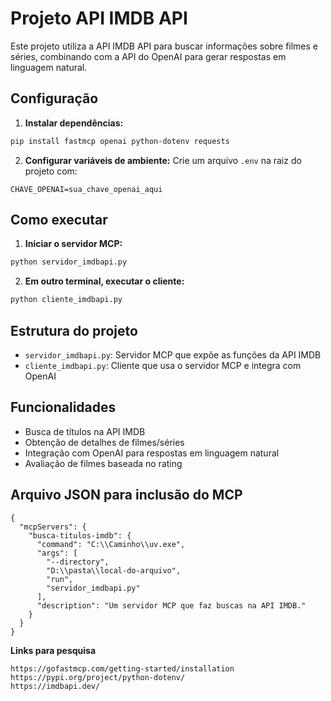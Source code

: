 # Projeto API IMDB API

Este projeto utiliza a API IMDB API para buscar informações sobre filmes e séries, combinando com a API do OpenAI para gerar respostas em linguagem natural.

## Configuração

1. **Instalar dependências:**
```bash
pip install fastmcp openai python-dotenv requests
```

2. **Configurar variáveis de ambiente:**
Crie um arquivo `.env` na raiz do projeto com:
```
CHAVE_OPENAI=sua_chave_openai_aqui
```

## Como executar

1. **Iniciar o servidor MCP:**
```bash
python servidor_imdbapi.py
```

2. **Em outro terminal, executar o cliente:**
```bash
python cliente_imdbapi.py
```

## Estrutura do projeto

- `servidor_imdbapi.py`: Servidor MCP que expõe as funções da API IMDB
- `cliente_imdbapi.py`: Cliente que usa o servidor MCP e integra com OpenAI

## Funcionalidades

- Busca de títulos na API IMDB
- Obtenção de detalhes de filmes/séries
- Integração com OpenAI para respostas em linguagem natural
- Avaliação de filmes baseada no rating 


## Arquivo JSON para inclusão do MCP
```
{
  "mcpServers": {
    "busca-titulos-imdb": {
      "command": "C:\\Caminho\\uv.exe",
      "args": [
        "--directory",
        "D:\\pasta\\local-do-arquivo",
        "run",
        "servidor_imdbapi.py"
      ],
      "description": "Um servidor MCP que faz buscas na API IMDB."
    }
  }
}
```

**Links para pesquisa**
```
https://gofastmcp.com/getting-started/installation
https://pypi.org/project/python-dotenv/
https://imdbapi.dev/
```